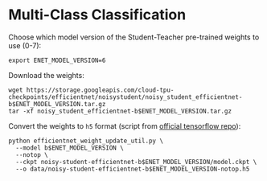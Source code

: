 # Multi-Class Classification

Choose which model version of the Student-Teacher pre-trained weights to use (0-7):

```shell
export ENET_MODEL_VERSION=6
```

Download the weights:

```shell
wget https://storage.googleapis.com/cloud-tpu-checkpoints/efficientnet/noisystudent/noisy_student_efficientnet-b$ENET_MODEL_VERSION.tar.gz
tar -xf noisy_student_efficientnet-b$ENET_MODEL_VERSION.tar.gz
```

Convert the weights to `h5` format (script from [official tensorflow repo](https://github.com/tensorflow/tensorflow/blob/master/tensorflow/python/keras/applications/efficientnet_weight_update_util.py)):

```shell
python efficientnet_weight_update_util.py \
  --model b$ENET_MODEL_VERSION \
  --notop \
  --ckpt noisy-student-efficientnet-b$ENET_MODEL_VERSION/model.ckpt \
  --o data/noisy-student-efficientnet-b$ENET_MODEL_VERSION-notop.h5
```
